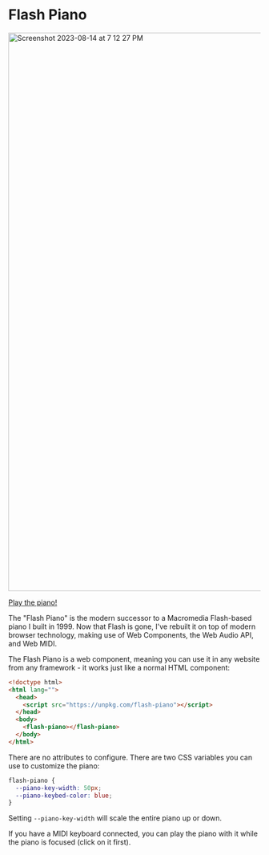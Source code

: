 # Flash Piano

[<img width="1114" alt="Screenshot 2023-08-14 at 7 12 27 PM" src="https://github.com/bhollis/flash-piano/assets/313208/ac0beb97-71a9-41a5-9a02-2107060871a1">](https://method-behind-the-music.com/piano/)

[Play the piano!](https://method-behind-the-music.com/piano/)

The "Flash Piano" is the modern successor to a Macromedia Flash-based piano I built in 1999. Now that Flash is gone, I've rebuilt it on top of modern browser technology, making use of Web Components, the Web Audio API, and Web MIDI.

The Flash Piano is a web component, meaning you can use it in any website from any framework - it works just like a normal HTML component:

```html
<!doctype html>
<html lang="">
  <head>
    <script src="https://unpkg.com/flash-piano"></script>
  </head>
  <body>
    <flash-piano></flash-piano>
  </body>
</html>
```

There are no attributes to configure. There are two CSS variables you can use to customize the piano:

```css
flash-piano {
  --piano-key-width: 50px;
  --piano-keybed-color: blue;
}
```

Setting `--piano-key-width` will scale the entire piano up or down.

If you have a MIDI keyboard connected, you can play the piano with it while the piano is focused (click on it first).
